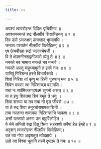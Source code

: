 ```yaml
---
title: ०३

---
```

अपश्यं त्वावरोहन्तं दिवितः पृथिवीमव ॥  
अपश्यमस्यन्तं रुद्रं नीलग्रीवं शिखण्डिनम् ॥ १ ॥  
दिव उग्रो ऽवारुक्षत् प्रत्यष्ठाद् भूम्यामधि ।  
जनासः पश्यतेमं नीलग्रीवं विलोहितम् ॥ २ ॥  
एष ऐत्यवीरहा रुद्रो जलाषभेषजी ।  
वि ते क्षेपमनीनशद्वतीकारो व्येतु ते ॥ ३ ॥  
नमस्ते भव भामाय नमस्ते भव मन्यवे ।  
नमस्ते अस्तु बाहुभ्यामुतो त इषवे नमः ॥ ४ ॥  
यामिषुं गिरिशन्त हस्ते बिभर्ष्यस्तवे ।  
शिवां गिरिशः तां कृणु मा हिंसीः पुरुषान् मम ॥ ५ ॥  
शिवेन वचसा त्वा गिरिशाच्छा वदामसि ।  
यथा नः सर्वमिज्जगदयक्ष्मं सुमनो असत् ॥ ६ ॥  
या त इषुः शिवतमा शिवं बभूव ते धनुः ।  
शिवा शरव्या या तव तया नो मृड जीवसे ॥ ७ ॥  
या ते रुद्र शिवा तनूरघोरापापकाशिनी ।  
तया नस्तन्वा शन्तमया गिरिशन्ताभि चाकश ॥ ८ ॥  
असौ यस्ताम्रो अरुण उत बभ्रुर्विलोहित ।  
ये चेमे अभितो रुद्रा दिक्षु श्रिताः सहस्रशो अवैषां हेड ईमहे॥ ९ ॥  
अदृशन् त्वावरोहन्तं नीलग्रीवं विलोहितम्।  
उत त्वा गोपा अदृशन्नुत त्वोदहार्यः ।  
उतो त्वा विश्वा भूतानि तस्मै दृष्टाय ते नमः ॥ १० ॥  
  